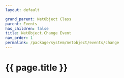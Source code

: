 ```yaml
---
layout: default

grand_parent: NetObject Class
parent: Events
has_children: false
title: NetObject.Change Event
nav_order: 1
permalink: /package/system/netobject/events/change
---
```

# {{ page.title }}


